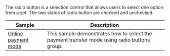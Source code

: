 The radio button is a selection control that allows users to select one option from a set. The two states of radio button are checked and unchecked.

| Sample | Description |
| ------ | ----------- |
| [Online payment mode](RadioButton/Samples/RadioButton) |This sample demonstrates how to select the payment transfer mode using radio buttons group.|